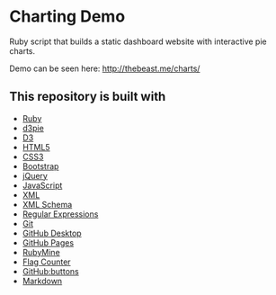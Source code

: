 # Charting Demo

Ruby script that builds a static dashboard website with interactive pie charts.

Demo can be seen here: http://thebeast.me/charts/

## This repository is built with

- [Ruby](https://www.ruby-lang.org)
- [d3pie](http://d3pie.org/)
- [D3](https://d3js.org/)
- [HTML5](https://developer.mozilla.org/en-US/docs/Web/Guide/HTML/HTML5)
- [CSS3](https://developer.mozilla.org/en-US/docs/Web/CSS/CSS3)
- [Bootstrap](https://getbootstrap.com/)
- [jQuery](https://jquery.com/)
- [JavaScript](https://en.wikipedia.org/wiki/JavaScript)
- [XML](https://en.wikipedia.org/wiki/XML)
- [XML Schema](https://en.wikipedia.org/wiki/XML_schema)
- [Regular Expressions](https://en.wikipedia.org/wiki/Regular_expression)
- [Git](https://git-scm.com/)
- [GitHub Desktop](https://desktop.github.com/)
- [GitHub Pages](https://pages.github.com)
- [RubyMine](https://www.jetbrains.com/ruby)
- [Flag Counter](https://flagcounter.com/)
- [GitHub:buttons](https://buttons.github.io/)
- [Markdown](https://daringfireball.net/projects/markdown)
